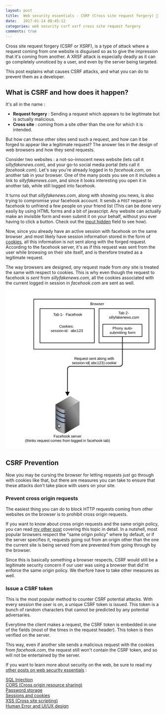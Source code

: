 ```yaml
---
layout: post
title:  Web security essentials - CSRF (Cross site request forgery) 🔑
date:   2017-01-14 08:45:12
categories: web security csrf xsrf cross site request forgery
comments: true
---
```


Cross site request forgery (CSRF or XSRF), is a type of attack where a request coming from one website is disguised so as to give the impression that it's coming from another. A XRSF attack is especially deadly as it can go completely unnoticed by a user, and even by the server being targeted.

This post explains what causes CSRF attacks, and what you can do to prevent them as a developer.

<!-- more -->

## What is CSRF and how does it happen?

It's all in the name :

- __Request forgery__ : Sending a request which appears to be legitimate but is actually malicious.
- __Cross site__ : coming from a site other than the one for which it is intended.

But how can these other sites send such a request, and how can it be forged to appear like a legitimate request? The answer lies in the design of web browsers and how they send requests.  

Consider two websites : a not-so-innocent news website (lets call it _sillyfakenews.com_), and your go-to social media portal (lets call it _facehook.com_). Let's say you're already logged in to _facehook.com_, on another tab in your browser. One of the many posts you see on it includes a link to _sillyfakenews.com_, and since it looks interesting you open it in another tab, while still logged into facehook.

It turns out that _sillyfakenews.com_, along with showing you news, is also trying to compromise your facehook account. It sends a `POST` request to facehook to unfriend a few people on your friend list (This can be done very easily by using HTML forms and a bit of javascript. Any website can actually make an invisible form and even submit it on your behalf, without you ever having to click a button. Check out the [input hidden](http://www.w3schools.com/tags/tryit.asp?filename=tryhtml5_input_type_hidden) field to see how).

Now, since you already have an active session with facehook on the same browser ,and most likely have session information stored in the form of [cookies](/blog/2017/01/08/web-security-session-cookies/), all this information is not sent along with the forged request. According to the facehook server, it's as if this request was sent from the user while browsing on their site itself, and is therefore treated as a legitimate request.

The way browsers are designed, _any_ request made from _any_ site is treated the same with respect to cookies. This is why even though the request to facehook is _sent_ from _sillyfakenews.com_, all the cookies associated with the current logged in session in _facehook.com_ are sent as well.

![demo comic](/assets/images/posts/web-security-essentials/xsrf-demo.svg)

## CSRF Prevention

Now you may be cursing the browser for letting requests just go through with cookies like that, but there are measures you can take to ensure that these attacks don't take place with users on your site.

### Prevent cross origin requests

The easiest thing you can do to block HTTP requests coming from other websites on the browser is to prohibit cross origin requests.

If you want to know about cross origin requests and the same origin policy, you can read [my other post](/blog/2016/12/21/web-security-cors/) covering this topic in detail. In a nutshell, most popular browsers respect the "same origin policy" where by default, or if the server specifies it, requests going out from an origin other than the one the current site is being served from are prevented from going through by the browser.

Since this is basically something a browser respects, CSRF would still be a legitimate security concern if our user was using a browser that did'nt enforce the same origin policy. We therfore have to take other measures as well.

### Issue a CSRF token

This is the most popular method to counter CSRF potential attacks. With every session the user is on, a unique CSRF token is issued. This token is a bunch of random characters that cannot be predicted by any potential adversaries. 

Everytime the client makes a request, the CSRF token is embedded in one of the fields (most of the times in the request header). This token is then verified on the server.

This way, even if another site sends a malicious request with the cookies from _facehook.com_, the request still won't contain the CSRF token, and so will not be entertained by the server.

If you want to learn more about security on the web, be sure to read my [other posts on web security essentials](/blog/2017/01/16/web-security-essentials/) :

[SQL Injection](/blog/2016/11/24/what-is-sql-injection/)  
[CORS (Cross origin resource sharing)](/blog/2016/12/21/web-security-cors/)  
[Password storage](/blog/2017/01/01/web-security-password-storage/)  
[Sessions and cookies](/blog/2017/01/08/web-security-session-cookies/)  
[XSS (Cross site scripting)](/blog/2016/11/24/web-security-xss/)  
[Human Error and UI/UX design](/blog/2017/01/14/web-security-human-error/)
